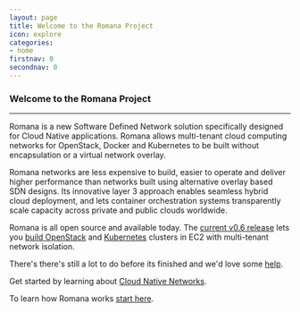 ```yaml
---
layout: page
title: Welcome to the Romana Project
icon: explore
categories:
- home
firstnav: 0
secondnav: 0
---
```


### Welcome to the Romana Project

---

Romana is a new Software Defined Network solution specifically designed for Cloud Native applications. Romana allows multi-tenant cloud computing networks for OpenStack, Docker and Kubernetes to be built without encapsulation or a virtual network overlay. 

Romana networks are less expensive to build, easier to operate and deliver higher performance than networks built using alternative overlay based SDN designs. Its innovative layer 3 approach enables seamless hybrid cloud deployment, and lets container orchestration systems transparently scale capacity across private and public clouds worldwide.

Romana is all open source and available today. The [current v0.6 release](/code/) lets you [build OpenStack](/try_romana/openstack/) and [Kubernetes](/try_romana/kubernetes/) clusters in EC2 with multi-tenant network isolation. 

There's there's still a lot to do before its finished and we'd love some [help](/code/).

Get started by learning about [Cloud Native Networks](/cloud/cloud_native_networks/).

To learn how Romana works [start here](/how/romana_basics/).

